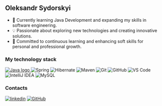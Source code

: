 ## Oleksandr Sydorskyi


<!--
**yourusername/yourusername** is a ✨ _special_ ✨ repository because its `README.md` (this file) appears on your GitHub profile.

Here are some ideas to get you started:

- 🌟 I’m currently working on ...
- 🌱 I’m currently learning ...
- 🤝 I’m looking to collaborate on ...
- 🤔 I’m looking for help with ...
- 💬 Ask me about ...
- 📧 How to reach me: ...
- 😄 Pronouns: ...
- ⚡ Fun fact: ...
-->

- 🔧 Currently learning Java Development and expanding my skills in software engineering.
- 💡 Passionate about exploring new technologies and creating innovative solutions.
- 🌟 Committed to continuous learning and enhancing soft skills for personal and professional growth.

### My technology stack
<p>
<a href="https://github.com/oleksandr-sydorskyi/My_certificates/blob/main/Java_Core_Sydorskyi-certificate.pdf" target="_blank">
    <img src="https://img.shields.io/badge/-Java-333?style=for-the-badge&logo=java" alt="Java logo">
</a>
    <img src="https://img.shields.io/badge/-Spring-333?style=for-the-badge&logo=spring" alt="Spring">
    <img src="https://img.shields.io/badge/-Hibernate-333?style=for-the-badge&logo=hibernate" alt="Hibernate">
    <img src="https://img.shields.io/badge/-Maven-333?style=for-the-badge&logo=apachemaven" alt="Maven">
    <img src="https://img.shields.io/badge/-Git-333?style=for-the-badge&logo=Git" alt="Git">
    <img src="https://img.shields.io/badge/-GitHub-333?style=for-the-badge&logo=GitHub" alt="GitHub">
    <img src="https://img.shields.io/badge/-VS%20Code-333?style=for-the-badge&logo=visualstudiocode" alt="VS Code">
    <img src="https://img.shields.io/badge/-IntelliJ%20IDEA-333?style=for-the-badge&logo=intellijidea" alt="IntelliJ IDEA">
    <img src="https://img.shields.io/badge/-MySQL-333?style=for-the-badge&logo=mysql" alt="MySQL">
</p>


### Contacts
[![linkedin](https://img.shields.io/badge/-linkedin-333?style=for-the-badge&logo=linkedin&logoColor=white)](https://www.linkedin.com/in/oleksandr-sydorskyi-0a4797322/)
[![GitHub](https://img.shields.io/badge/-GitHub-333?style=for-the-badge&logo=GitHub&logoColor=fff)](https://github.com/oleksandr-sydorskyi)

